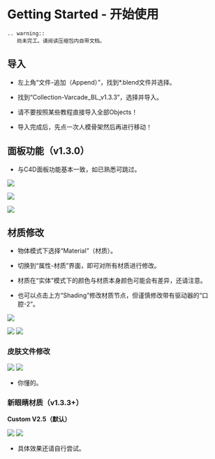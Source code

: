 # Getting Started - 开始使用

```eval_rst
.. warning::
   尚未完工。请阅读压缩包内自带文档。
```

## 导入

* 左上角“文件-追加（Append）”，找到*.blend文件并选择。

* 找到“Collection-Varcade_BL_v1.3.3”，选择并导入。

* 请不要按照某些教程直接导入全部Objects！

* 导入完成后，先点一次人模骨架然后再进行移动！

## 面板功能（v1.3.0）

* 与C4D面板功能基本一致，如已熟悉可跳过。

![](images/panel/0.png)

![](images/panel/1.png)

![](images/panel/2.png)

## 材质修改

* 物体模式下选择“Material”（材质）。

* 切换到“属性-材质”界面，即可对所有材质进行修改。

* 材质在“实体”模式下的颜色与材质本身颜色可能会有差异，还请注意。

* 也可以点击上方“Shading”修改材质节点，但谨慎修改带有驱动器的“口腔-2”。

![](images/texture/0.png)

![](images/texture/1.png)
![](images/texture/2.png)

### 皮肤文件修改

![](images/skin/0.png)
![](images/skin/1.png)

* 你懂的。

### 新眼睛材质（v1.3.3+）

**Custom V2.5（默认）**

![](images/eye/0.png)
![](images/eye/1.png)

* 具体效果还请自行尝试。
